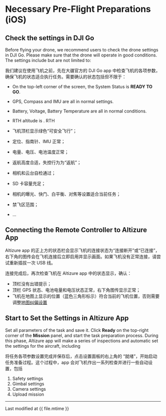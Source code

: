 # Necessary Pre-Flight Preparations (iOS)

## Check the settings in DJI Go

Before flying your drone, we recommend users to check the drone settings in DJI Go. Please make sure that the drone will operate in good conditions. The settings include but are not limited to:

我们建议在使用飞机之前，先在大疆官方的 DJI Go app 中检查飞机的各项参数，确保飞机的状态适合执行任务。需要确认的状态包括但不限于：

* On the top-left corner of the screen, the System Status is **READY TO GO**.
* GPS, Compass and IMU are all in normal settings.
* Battery, Voltage, Battery Temperature are all in normal conditions.
* RTH altitude is . RTH

* 飞机顶栏显示绿色“可安全飞行”；
* 定位、指南针、IMU 正常；
* 电量、电压、电池温度正常；
* 返航高度合适，失控行为为“返航”；
* 相机和云台自检通过；
* SD 卡容量充足；
* 相机的曝光、快门、白平衡、对焦等设置适合当前任务；
* 禁飞区范围；
* ...

## Connecting the Remote Controller to Altizure App

Altizure app 的正上方的状态栏会显示飞机的连接状态为“连接断开”或“已连接”，右下角的图传会在飞机连接后立即启用并显示画面。如果飞机没有正常连接，请尝试重新插拔一次 USB 线。

连接完成后，再次检查飞机在 Altizure app 中的状态显示，确认：

* 顶栏没有出错提示；
* 顶栏 GPS 状态、电池电量和电压状态正常，右下角图传显示正常；
* 飞机在地图上显示的位置（蓝色三角形标示）符合当前的飞机位置，否则需要调整[地图纠偏设置](../prep/choose-basemap.md)

## Start to Set the Settings in Altizure App

Set all parameters of the task and save it. Click **Ready** on the top-right corner of the **Mission** panel, and start the task preparation process. During this phase, Altizure app will make a series of inspections and automatic set the settings for the aircraft, including

将任务各项参数设置完成并保存后，点击设置面板的右上角的 “就绪”，开始启动任务准备过程。这个过程中，app 会对飞机作出一系列检查并进行一些自动设置，包括

1. Safety settings
2. Gimbal settings
3. Camera settings
4. Upload mission

---

Last modified at {{ file.mtime }}
